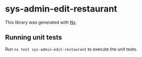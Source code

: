 # sys-admin-edit-restaurant

This library was generated with [Nx](https://nx.dev).

## Running unit tests

Run `nx test sys-admin-edit-restaurant` to execute the unit tests.
